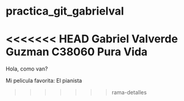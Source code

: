 # practica_git_gabrielval
<<<<<<< HEAD
Gabriel Valverde Guzman
C38060
Pura Vida
=======

Hola, como van?

Mi pelicula favorita: El pianista


>>>>>>> rama-detalles
